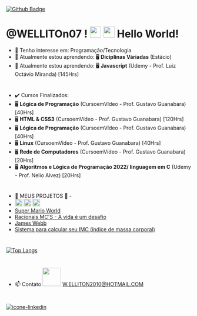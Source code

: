 [![Github Badge](https://img.shields.io/badge/-Github-000?style=flat-square&logo=Github&logoColor=white&link=LINK_GIT)](LINK_GIT)  
# @WELLITOn07 ! <img src= "https://github.com/WELLITOn07/Mascote-do-Android/blob/main/imagens/Hi.gif" width="30"> <img src=https://github.com/WELLITOn07/Mascote-do-Android/blob/main/imagens/Earth.gif width="30"> Hello World!
 
- 👀 Tenho interesse em: Programação/Tecnologia 
- 🌱 Atualmente estou aprendendo:  🖥️ <strong>Diciplinas Váriadas</strong> (Estácio)
- 🌱 Atualmente estou aprendendo:  🖥️ <strong>Javascript</strong> (Udemy - Prof. Luiz Octávio Miranda) [145Hrs]
# 
- ✔️ Cursos Finalizados: 
- 🖥️ <strong>Lógica de Programação</strong> (CursoemVídeo - Prof. Gustavo Guanabara) [40Hrs]
- 🖥️ <strong>HTML & CSS3</strong> (CursoemVídeo - Prof. Gustavo Guanabara) [120Hrs]
- 🖥️ <strong>Lógica de Programação</strong> (CursoemVídeo - Prof. Gustavo Guanabara) [40Hrs]
- 🖥️ <strong>Linux</strong> (CursoemVídeo - Prof. Gustavo Guanabara) [40Hrs]
- 🖥️ <strong>Rede de Computadores</strong> (CursoemVídeo - Prof. Gustavo Guanabara) [20Hrs]
- 🖥️ <strong>Algoritmos e Lógica de Programação 2022/ linguagem em C</strong> (Udemy - Prof. Nelio Alvez) [20Hrs]
#
- 💞️ MEUS PROJETOS 💞️ - 
- <code><img height= "20" src="https://img.shields.io/badge/HTML5-E34F26?style=for-the-badge&logo=html5&logoColor=white"></code> <code><img height= "20" src="https://img.shields.io/badge/CSS3-1572B6?style=for-the-badge&logo=css3&logoColor=white"></code> <code><img height= "20" src="https://img.shields.io/badge/JavaScript-323330?style=for-the-badge&logo=javascript&logoColor=F7DF1E"></code>
- <a href="https://welliton07.github.io/Super-Mario-World/" target="_blank">Super Mario World</a> 
- <a href="https://welliton07.github.io/Racionais/" target="_blank">Racionais MC'S - A vida é um desafio</a>
- <a href="https://welliton07.github.io/James-Webb/" target="_blank">James Webb</a>
- <a href="https://welliton07.github.io/CALCULO-IMC/" target="_blank">Sistema para calcular seu IMC (índice de massa corporal)</a>

#
[![Top Langs](https://github-readme-stats.vercel.app/api/top-langs/?username=WELLITOn07&langs_count=8)](https://github.com/WELLITOn07/github-readme-stats)
#
- 📫 Contato <img src= "https://github.com/WELLITOn07/Mascote-do-Android/blob/main/imagens/Handshake.gif" width="50">
W.ELLITON2010@HOTMAIL.COM 
#
<a href="https://www.linkedin.com/in/welliton-gruber-becker-8383a4141/" target="_blank"><img src="https://github.com/WELLITOn07/Mascote-do-Android/blob/main/imagens/Linkedin-icon.png" alt="icone-linkedin">


